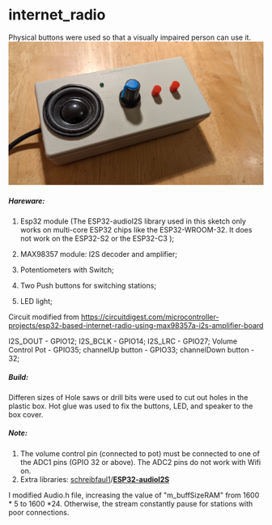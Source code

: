 # internet_radio

Physical buttons were used so that a visually impaired person can use it.
![](https://github.com/qisun1/internet_radio/blob/main/radio.jpg?raw=true)

##### Hareware:

1. Esp32 module (The ESP32-audioI2S library used in this sketch only works on multi-core ESP32 chips like the ESP32-WROOM-32. It does not work on the ESP32-S2 or the ESP32-C3 );
2. MAX98357 module: I2S decoder and amplifier;

3. Potentiometers with Switch;
4. Two Push buttons for switching stations;
5. LED light;

Circuit modified from https://circuitdigest.com/microcontroller-projects/esp32-based-internet-radio-using-max98357a-i2s-amplifier-board

I2S_DOUT  -  GPIO12; 
I2S_BCLK  -  GPIO14; 
I2S_LRC  -  GPIO27; 
Volume Control Pot  -  GPIO35; 
channelUp button  -  GPIO33; 
channelDown button  -  32; 

##### Build:
Differen sizes of Hole saws or drill bits were used to cut out holes in the plastic box. 
Hot glue was used to fix the buttons, LED, and speaker to the box cover.

##### Note:

1. The volume control pin (connected to pot) must be connected to one of the ADC1 pins (GPIO 32 or above). The ADC2 pins do not work with Wifi on.
2. Extra libraries: [schreibfaul1](https://github.com/schreibfaul1)/**[ESP32-audioI2S](https://github.com/schreibfaul1/ESP32-audioI2S)**

I modified Audio.h file, increasing the value of "m_buffSizeRAM"  from 1600 * 5 to 1600 *24. Otherwise, the stream constantly pause for stations with poor connections.
